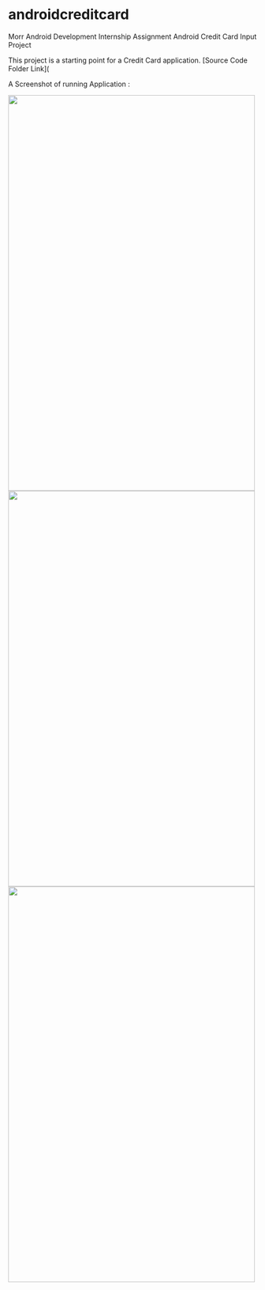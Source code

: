 # androidcreditcard

Morr Android Development Internship Assignment
Android Credit Card Input Project


This project is a starting point for a Credit Card application.
[Source Code Folder Link](

A Screenshot of running Application :

<img src="https://user-images.githubusercontent.com/67820202/149209043-5c29623a-6c9c-4990-93fe-f5e8dee50236.jpg" width="500" height="800">

<img src="https://user-images.githubusercontent.com/67820202/149209333-5a6ee323-41b0-4af4-bd7c-3c43738a3a7c.jpg" width="500" height="800">

<img src="https://user-images.githubusercontent.com/67820202/149209364-23d3300f-aefc-4c4a-8bba-db18b5781080.jpg" width="500" height="800">
